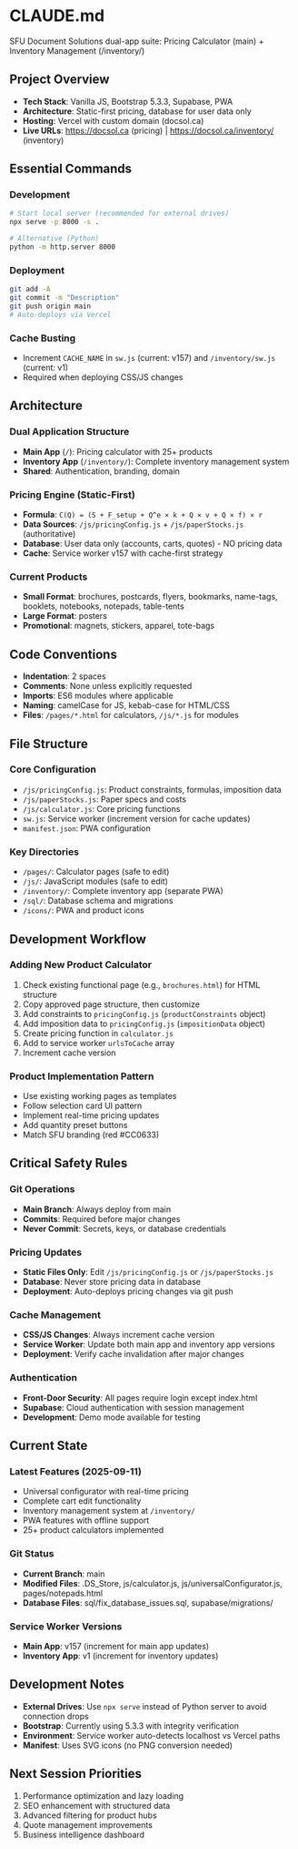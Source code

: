 # CLAUDE.md

SFU Document Solutions dual-app suite: Pricing Calculator (main) + Inventory Management (/inventory/)

## Project Overview

- **Tech Stack**: Vanilla JS, Bootstrap 5.3.3, Supabase, PWA
- **Architecture**: Static-first pricing, database for user data only
- **Hosting**: Vercel with custom domain (docsol.ca)
- **Live URLs**: https://docsol.ca (pricing) | https://docsol.ca/inventory/ (inventory)

## Essential Commands

### Development
```bash
# Start local server (recommended for external drives)
npx serve -p 8000 -s .

# Alternative (Python)
python -m http.server 8000
```

### Deployment
```bash
git add -A
git commit -m "Description"
git push origin main
# Auto-deploys via Vercel
```

### Cache Busting
- Increment `CACHE_NAME` in `sw.js` (current: v157) and `/inventory/sw.js` (current: v1)
- Required when deploying CSS/JS changes

## Architecture

### Dual Application Structure
- **Main App** (`/`): Pricing calculator with 25+ products
- **Inventory App** (`/inventory/`): Complete inventory management system
- **Shared**: Authentication, branding, domain

### Pricing Engine (Static-First)
- **Formula**: `C(Q) = (S + F_setup + Q^e × k + Q × v + Q × f) × r`
- **Data Sources**: `/js/pricingConfig.js` + `/js/paperStocks.js` (authoritative)
- **Database**: User data only (accounts, carts, quotes) - NO pricing data
- **Cache**: Service worker v157 with cache-first strategy

### Current Products
- **Small Format**: brochures, postcards, flyers, bookmarks, name-tags, booklets, notebooks, notepads, table-tents
- **Large Format**: posters
- **Promotional**: magnets, stickers, apparel, tote-bags

## Code Conventions

- **Indentation**: 2 spaces
- **Comments**: None unless explicitly requested
- **Imports**: ES6 modules where applicable
- **Naming**: camelCase for JS, kebab-case for HTML/CSS
- **Files**: `/pages/*.html` for calculators, `/js/*.js` for modules

## File Structure

### Core Configuration
- `/js/pricingConfig.js`: Product constraints, formulas, imposition data
- `/js/paperStocks.js`: Paper specs and costs
- `/js/calculator.js`: Core pricing functions
- `sw.js`: Service worker (increment version for cache updates)
- `manifest.json`: PWA configuration

### Key Directories
- `/pages/`: Calculator pages (safe to edit)
- `/js/`: JavaScript modules (safe to edit)
- `/inventory/`: Complete inventory app (separate PWA)
- `/sql/`: Database schema and migrations
- `/icons/`: PWA and product icons

## Development Workflow

### Adding New Product Calculator
1. Check existing functional page (e.g., `brochures.html`) for HTML structure
2. Copy approved page structure, then customize
3. Add constraints to `pricingConfig.js` (`productConstraints` object)
4. Add imposition data to `pricingConfig.js` (`impositionData` object)
5. Create pricing function in `calculator.js`
6. Add to service worker `urlsToCache` array
7. Increment cache version

### Product Implementation Pattern
- Use existing working pages as templates
- Follow selection card UI pattern
- Implement real-time pricing updates
- Add quantity preset buttons
- Match SFU branding (red #CC0633)

## Critical Safety Rules

### Git Operations
- **Main Branch**: Always deploy from main
- **Commits**: Required before major changes
- **Never Commit**: Secrets, keys, or database credentials

### Pricing Updates
- **Static Files Only**: Edit `/js/pricingConfig.js` or `/js/paperStocks.js`
- **Database**: Never store pricing data in database
- **Deployment**: Auto-deploys pricing changes via git push

### Cache Management
- **CSS/JS Changes**: Always increment cache version
- **Service Worker**: Update both main app and inventory app versions
- **Deployment**: Verify cache invalidation after major changes

### Authentication
- **Front-Door Security**: All pages require login except index.html
- **Supabase**: Cloud authentication with session management
- **Development**: Demo mode available for testing

## Current State

### Latest Features (2025-09-11)
- Universal configurator with real-time pricing
- Complete cart edit functionality
- Inventory management system at `/inventory/`
- PWA features with offline support
- 25+ product calculators implemented

### Git Status
- **Current Branch**: main
- **Modified Files**: .DS_Store, js/calculator.js, js/universalConfigurator.js, pages/notepads.html
- **Database Files**: sql/fix_database_issues.sql, supabase/migrations/

### Service Worker Versions
- **Main App**: v157 (increment for main app updates)
- **Inventory App**: v1 (increment for inventory updates)

## Development Notes

- **External Drives**: Use `npx serve` instead of Python server to avoid connection drops
- **Bootstrap**: Currently using 5.3.3 with integrity verification
- **Environment**: Service worker auto-detects localhost vs Vercel paths
- **Manifest**: Uses SVG icons (no PNG conversion needed)

## Next Session Priorities

1. Performance optimization and lazy loading
2. SEO enhancement with structured data
3. Advanced filtering for product hubs
4. Quote management improvements
5. Business intelligence dashboard